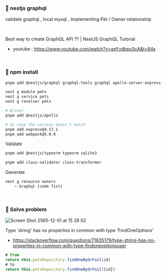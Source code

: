 ### 🧸 nestjs graphql 

validate graphql , local mysql , Implementing Pet / Owner relationship 

</br>

Best way to create GraphQL API ?? | NestJS GraphQL Tutorial
- youtube : https://www.youtube.com/watch?v=geYvdbpo3cA&t=84s

</br>

### 🧸 npm install
```bash
pnpm add @nestjs/graphql graphql-tools graphql apollo-server-express

nest g module pets
nest g service pets
nest g resolver pets

# Driver 
pnpm add @nestjs/apollo

# In case the version doesn't match
pnpm add express@4.17.1
pnpm add webpack@5.0.0
```

Validate

```bash
pnpm add @nestjs/typeorm typeorm sqlite3

pnpm add class-validator class-transformer
```

Generate

```bash
nest g resource owners
    > Graphql (code fist)
```

</br>

### 🧸 Solve problem

![Screen Shot 2565-12-01 at 15 28 02](https://user-images.githubusercontent.com/73060136/205045686-49faff70-7652-4377-b2ff-007bfa555e5d.png)

Type 'string' has no properties in common with type 'FindOneOptions<User>'
- https://stackoverflow.com/questions/71635179/type-string-has-no-properties-in-common-with-type-findoneoptionsuser

```ts
# from
return this.petsRepository.findOneByOrFail(id)
# to
return this.petsRepository.findOneByOrFail({id})
```

